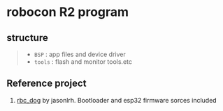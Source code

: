 # robocon R2 program

##  structure  
> * `BSP` : app files and device driver
> * `tools` : flash and monitor tools.etc

## Reference project
1. [rbc_dog](https://github.com/jasonlrh/rbc_dog) by jasonlrh. Bootloader and esp32 firmware sorces included